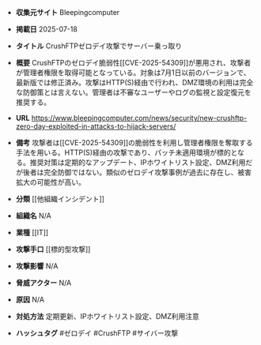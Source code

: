 - **収集元サイト**
Bleepingcomputer

- **掲載日**
2025-07-18

- **タイトル**
CrushFTPゼロデイ攻撃でサーバー乗っ取り

- **概要**
CrushFTPのゼロデイ脆弱性[[CVE-2025-54309]]が悪用され、攻撃者が管理者権限を取得可能となっている。対象は7月1日以前のバージョンで、最新版では修正済み。攻撃はHTTP(S)経由で行われ、DMZ環境の利用は完全な防御策とは言えない。管理者は不審なユーザーやログの監視と設定復元を推奨する。

- **URL**
https://www.bleepingcomputer.com/news/security/new-crushftp-zero-day-exploited-in-attacks-to-hijack-servers/

- **備考**
攻撃者は[[CVE-2025-54309]]の脆弱性を利用し管理者権限を奪取する手法を用いる。HTTP(S)経由の攻撃であり、パッチ未適用環境が標的となる。推奨対策は定期的なアップデート、IPホワイトリスト設定、DMZ利用だが後者は完全防御ではない。類似のゼロデイ攻撃事例が過去に存在し、被害拡大の可能性が高い。

- **分類**
[[他組織インシデント]]

- **組織名**
N/A

- **業種**
[[IT]]

- **攻撃手口**
[[標的型攻撃]]

- **攻撃影響**
N/A

- **脅威アクター**
N/A

- **原因**
N/A

- **対処方法**
定期更新、IPホワイトリスト設定、DMZ利用注意

- **ハッシュタグ**
#ゼロデイ #CrushFTP #サイバー攻撃
